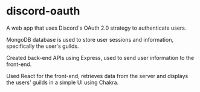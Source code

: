 # discord-oauth

A web app that uses Discord's OAuth 2.0 strategy to authenticate users.

MongoDB database is used to store user sessions and information, specifically the user's guilds.

Created back-end APIs using Express, used to send user information to the front-end.

Used React for the front-end, retrieves data from the server and displays the users' guilds in a simple UI using Chakra. 
